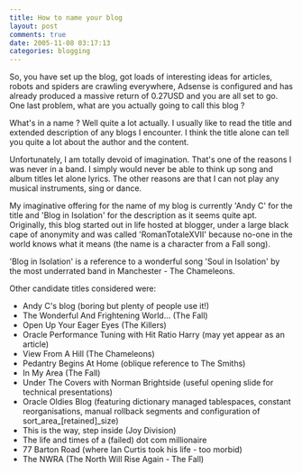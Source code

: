 ```yaml
---
title: How to name your blog
layout: post
comments: true
date: 2005-11-08 03:17:13
categories: blogging
---
```

So, you have set up the blog, got loads of interesting ideas for
articles, robots and spiders are crawling everywhere, Adsense is
configured and has already produced a massive return of 0.27USD and
you are all set to go. One last problem, what are you actually going
to call this blog ?

What's in a name ? Well quite a lot actually. I usually like to read
the title and extended description of any blogs I encounter. I think
the title alone can tell you quite a lot about the author and the
content.

Unfortunately, I am totally devoid of imagination. That's one of the
reasons I was never in a band. I simply would never be able to think
up song and album titles let alone lyrics. The other reasons are that
I can not play any musical instruments, sing or dance.

My imaginative offering for the name of my blog is currently 'Andy C'
for the title and 'Blog in Isolation' for the description as it seems
quite apt. Originally, this blog started out in life hosted at
blogger, under a large black cape of anonymity and was called
'RomanTotaleXVII' because no-one in the world knows what it means (the
name is a character from a Fall song).

'Blog in Isolation' is a reference to a wonderful song 'Soul in
Isolation' by the most underrated band in Manchester - The Chameleons.

Other candidate titles considered were:

-   Andy C's blog (boring but plenty of people use it!)
-   The Wonderful And Frightening World... (The Fall)
-   Open Up Your Eager Eyes (The Killers)
-   Oracle Performance Tuning with Hit Ratio Harry (may yet appear as an
    article)
-   View From A Hill (The Chameleons)
-   Pedantry Begins At Home (oblique reference to The Smiths)
-   In My Area (The Fall)
-   Under The Covers with Norman Brightside (useful opening slide for
    technical presentations)
-   Oracle Oldies Blog (featuring dictionary managed tablespaces,
    constant reorganisations, manual rollback segments and configuration
    of sort\_area\_[retained]\_size)
-   This is the way, step inside (Joy Division)
-   The life and times of a (failed) dot com millionaire
-   77 Barton Road (where Ian Curtis took his life - too morbid)
-   The NWRA (The North Will Rise Again - The Fall)

